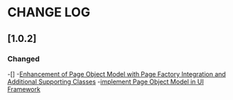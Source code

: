 # CHANGE LOG

## [1.0.2]
### Changed
-[]
-[Enhancement of Page Object Model with Page Factory Integration and Additional Supporting Classes](https://inaracademygroup3.atlassian.net/jira/software/projects/SCRUM/boards/1?selectedIssue=SCRUM-45)
-[implement Page Object Model in UI Framework](https://inaracademygroup3.atlassian.net/jira/software/projects/SCRUM/boards/1?selectedIssue=SCRUM-44)

[groupId]: org.inar
[artifactId]:inar.web
[version]:1.0.2
